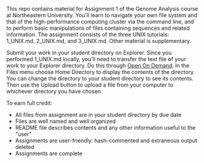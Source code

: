 This repo contains material for Assignment 1 of the Genome Analysis course at Northeastern University. You'll learn to navigate your own file system and that of the high-performance computing cluster via the command line, and to perform basic manipulations of files containing sequences and related information. The assignment consists of the three UNIX tutorials: 1_UNIX.md, 2_UNIX.md, and 3_UNIX.md. Other material is supplementary.

Submit your work in your student directory on Explorer. Since you performed 1_UNIX.md locally, you'll need to transfer the text file of your work to your Explorer directory. Do this through [Open On Demand](https://ood.explorer.northeastern.edu/). In the Files menu choose Home Directory to display the contents of the directory. You can change the directory to your student directory to see its contents. Then use the Upload button to upload a file from your computer to whichever directory you have chosen.

To earn full credit:
+ All files from assignment are in your student directory by due date
+ Files are well named and well organized
+ README file describes contents and any other information useful to the "user"
+ Assignments are user-friendly: hash-commented and extraneous output deleted
+ Assignments are complete
